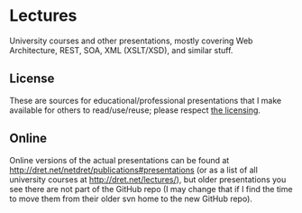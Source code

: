 Lectures
========

University courses and other presentations, mostly covering Web Architecture, REST, SOA, XML (XSLT/XSD), and similar stuff.

License
-------

These are sources for educational/professional presentations that I make available for others to read/use/reuse; please respect [the licensing](LICENSE).

Online
------

Online versions of the actual presentations can be found at http://dret.net/netdret/publications#presentations (or as a list of all university courses at http://dret.net/lectures/), but older presentations you see there are not part of the GitHub repo (I may change that if I find the time to move them from their older svn home to the new GitHub repo).